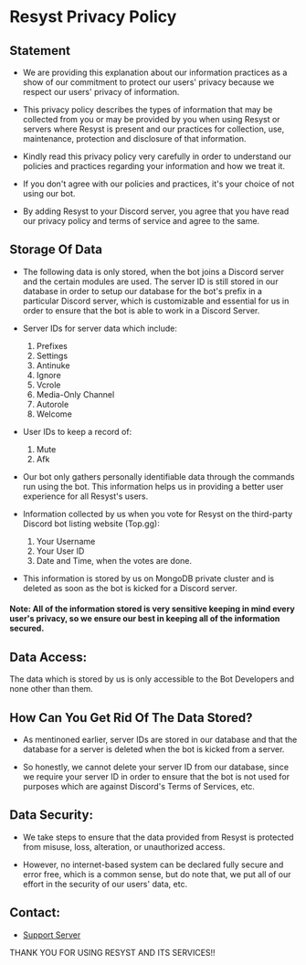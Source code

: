 # Resyst Privacy Policy

## Statement

* We are providing this explanation about our information practices as a show of our commitment to protect our users' privacy because we respect our users' privacy of information.

* This privacy policy describes the types of information that may be collected from you or may be provided by you when using Resyst or servers where Resyst is present and our practices for collection, use, maintenance, protection and disclosure of that information.

* Kindly read this privacy policy very carefully in order to understand our policies and practices regarding your information and how we treat it.

* If you don't agree with our policies and practices, it's your choice of not using our bot.

* By adding Resyst to your Discord server, you agree that you have read our privacy policy and terms of service and agree to the same.

## Storage Of Data

* The following data is only stored, when the bot joins a Discord server and the certain modules are used. The server ID is still stored in our database in order to setup our database for the bot's prefix in a particular Discord server, which is customizable and essential for us in order to ensure that the bot is able to work in a Discord Server.

* Server IDs for server data which include:
  1. Prefixes
  2. Settings
  3. Antinuke
  4. Ignore
  5. Vcrole
  6. Media-Only Channel
  7. Autorole
  8. Welcome

* User IDs to keep a record of:
  1. Mute
  2. Afk

* Our bot only gathers personally identifiable data through the commands run using the bot. This information helps us in providing a better user experience for all Resyst's users.

* Information collected by us when you vote for Resyst on the third-party Discord bot listing website (Top.gg):
  1. Your Username
  2. Your User ID
  3. Date and Time, when the votes are done.

* This information is stored by us on MongoDB private cluster and is deleted as soon as the bot is kicked for a Discord server.

#### Note: All of the information stored is very sensitive keeping in mind every user's privacy, so we ensure our best in keeping all of the information secured.

## Data Access:

The data which is stored by us is only accessible to the Bot Developers and none other than them.

## How Can You Get Rid Of The Data Stored?

* As mentinoned earlier, server IDs are stored in our database and that the database for a server is deleted when the bot is kicked from a server.

* So honestly, we cannot delete your server ID from our database, since we require your server ID in order to ensure that the bot is not used for purposes which are against Discord's Terms of Services, etc.

## Data Security:

* We take steps to ensure that the data provided from Resyst is protected from misuse, loss, alteration, or unauthorized access.

* However, no internet-based system can be declared fully secure and error free, which is a common sense, but do note that, we put all of our effort in the security of our users' data, etc.

## Contact:

* [Support Server](https://discord.gg/uuACCbfUpU)

THANK YOU FOR USING RESYST AND ITS SERVICES!!

